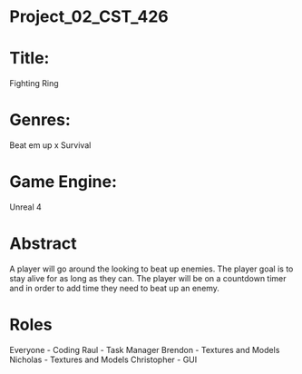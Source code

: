 # Project_02_CST_426

# Title: 
Fighting Ring 
# Genres: 
Beat em up x Survival 
# Game Engine: 
Unreal 4

# Abstract 

A player will go around the looking to beat up enemies. The player goal is to stay alive for as long as they can. The player will be on a countdown 
timer and in order to add time they need to beat up an enemy. 

# Roles
Everyone - Coding 
Raul - Task Manager
Brendon - Textures and Models
Nicholas - Textures and Models
Christopher - GUI 
